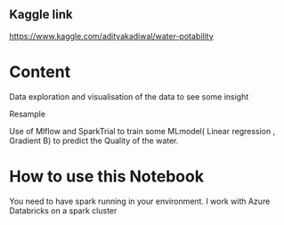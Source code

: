 ## Kaggle link
https://www.kaggle.com/adityakadiwal/water-potability

# Content

Data exploration and visualisation of the data to see some insight

Resample

Use of Mlflow and SparkTrial to train some MLmodel( Linear regression , Gradient B) to predict the Quality of the water.


# How to use this Notebook

You need to have spark running in your environment. I work with Azure Databricks on a spark cluster
